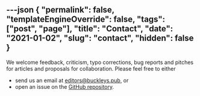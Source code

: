 ---json
{
	"permalink": false,
	"templateEngineOverride": false,
	"tags": ["post", "page"],
	"title": "Contact",
	"date": "2021-01-02",
	"slug": "contact",
	"hidden": false
}
---

We welcome feedback, criticism, typo corrections, bug reports and pitches for articles and proposals for collaboration. Please feel free to either

- send us an email at [editors@buckleys.pub](mailto:editors@buckleys.pub), or
- open an issue on the [GitHub repository](https://github.com/buckleys-chance/buckleys.pub).